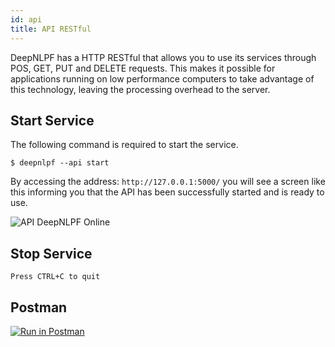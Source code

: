 ```yaml
---
id: api
title: API RESTful
---
```


DeepNLPF has a HTTP RESTful that allows you to use its services through POS, GET, PUT and DELETE requests. This makes it possible for applications running on low performance computers to take advantage of this technology, leaving the processing overhead to the server.

## Start Service
The following command is required to start the service.

    $ deepnlpf --api start

By accessing the address: ```http://127.0.0.1:5000/``` you will see a screen like this informing you that the API has been successfully started and is ready to use.

![API DeepNLPF Online](https://deepnlpf.github.io/site/img/api_online.png)

## Stop Service

    Press CTRL+C to quit

## Postman

[![Run in Postman](https://run.pstmn.io/button.svg)](https://documenter.getpostman.com/view/2943437/SVSGMq2A)

